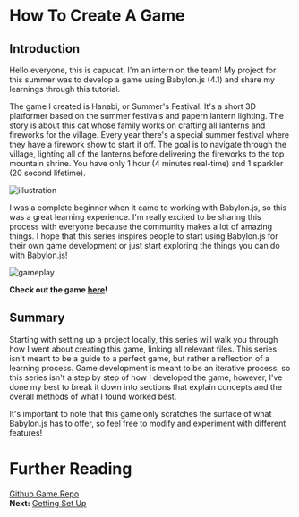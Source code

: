 # How To Create A Game

## Introduction

Hello everyone, this is capucat, I'm an intern on the team! My project for this summer was to develop a game using Babylon.js (4.1) and share my learnings through this tutorial.

The game I created is Hanabi, or Summer's Festival. It's a short 3D platformer based on the summer festivals and papern lantern lighting. The story is about this cat whose family works on crafting all lanterns and fireworks for the village. Every year there's a special summer festival where they have a firework show to start it off. The goal is to navigate through the village, lighting all of the lanterns before delivering the fireworks to the top mountain shrine. You have only 1 hour (4 minutes real-time) and 1 sparkler (20 second lifetime).

![illustration](/img/how_to/create-a-game/startscreen.png)

I was a complete beginner when it came to working with Babylon.js, so this was a great learning experience. I'm really excited to be sharing this process with everyone because the community makes a lot of amazing things. I hope that this series inspires people to start using Babylon.js for their own game development or just start exploring the things you can do with Babylon.js!

![gameplay](/img/how_to/create-a-game/gameplay.gif)

**Check out the game [here](https://capucat.github.io/summers-festival/)!**

## Summary
Starting with setting up a project locally, this series will walk you through how I went about creating this game, linking all relevant files. This series isn't meant to be a guide to a perfect game, but rather a reflection of a learning process. Game development is meant to be an iterative process, so this series isn't a step by step of how I developed the game; however, I've done my best to break it down into sections that explain concepts and the overall methods of what I found worked best.

It's important to note that this game only scratches the surface of what Babylon.js has to offer, so feel free to modify and experiment with different features!

# Further Reading
[Github Game Repo](https://github.com/BabylonJS/SummerFestival)  
**Next:** [Getting Set Up](/How_To/page2)
